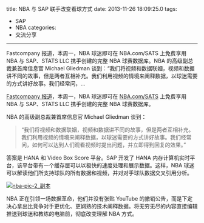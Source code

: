 title: NBA 与 SAP 联手改变看球方式
date: 2013-11-26 18:09:25.0
tags:
- SAP
- NBA
categories:
- 交流分享

---

Fastcompany 报道，本周一，NBA 球迷即可在 NBA.com/SATS 上免费享用 NBA 与 SAP、STATS LLC 携手创建的完整 NBA 球赛数据库。NBA 的高级副总裁兼首席信息官 Michael Gliedman 谈到：“我们将视频和数据联姻，视频和数据讲不同的故事，但是两者互相补充。我们利用视频的情境来阐释数据，以球迷需要的方式讲好故事。我们经常问，...

<!-- more -->

[Fastcompany 报道][Fastcompany]，本周一，NBA 球迷即可在 [NBA.com/SATS][NBA.com_SATS] 上免费享用 NBA 与 SAP、STATS LLC 携手创建的完整 NBA 球赛数据库。

NBA 的高级副总裁兼首席信息官 Michael Gliedman 谈到：

> “我们将视频和数据联姻，视频和数据讲不同的故事，但是两者互相补充。我们利用视频的情境来阐释数据，以球迷需要的方式讲好故事。我们经常问，如何可以达到人们观看视频时提出问题，并立即得到回复的效果。”

答案是 HANA 和 Video Box Score 平台。SAP 开发了 HANA 内存计算机实时平台，该平台带有一个缓存层可以以极快的速度处理和展示数据。这样，NBA 球迷可以解读他们所支持球队的所有数据和视频，并对对手球队数据交叉引用分析。

[![nba-pic-2\_副本][nba-pic-2]][nba-pic-2]

NBA 正在引领一场数据革命，他们并没有张贴 YouTube 的撤销公告，而是下定决心拿出比竞争对手更优化、更娴熟的技术阐释数据。将无穷无尽的内容直接编辑推送到球迷和教练的电脑前，彻底改变理解 NBA 方式。


[Fastcompany]: http://www.fastcolabs.com/3022190/how-nbas-big-data-strategy-will-change-the-way-you-watch-basketball
[NBA.com_SATS]: http://china.nba.com/
[nba-pic-2]: http://cdn.ifanr.cn/wp-content/uploads/2013/11/nba-pic-2_%E5%89%AF%E6%9C%AC.png